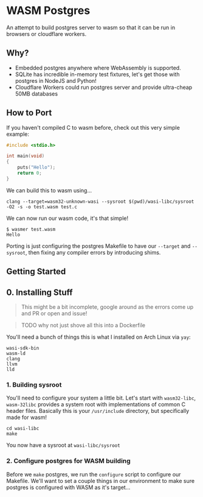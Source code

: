 # WASM Postgres

An attempt to build postgres server to wasm so that it can be
run in browsers or cloudflare workers.

## Why?

* Embedded postgres anywhere where WebAssembly is supported.
* SQLite has incredible in-memory test fixtures, let's get those with postgres in NodeJS and Python!
* Cloudflare Workers could run postgres server and provide ultra-cheap 50MB databases

## How to Port

If you haven't compiled C to wasm before, check out this very
simple example:

```c
#include <stdio.h>

int main(void)
{
    puts("Hello");
    return 0;
}
```

We can build this to wasm using...

```
clang --target=wasm32-unknown-wasi --sysroot $(pwd)/wasi-libc/sysroot -O2 -s -o test.wasm test.c
```

We can now run our wasm code, it's that simple!

```
$ wasmer test.wasm
Hello
```

Porting is just configuring the postgres Makefile to have our `--target` and `--sysroot`, then
fixing any compiler errors by introducing shims.

## Getting Started

## 0. Installing Stuff

> This might be a bit incomplete, google around as the errors come up and PR or open and issue!

> TODO why not just shove all this into a Dockerfile

You'll need a bunch of things this is what I installed on Arch Linux via `yay`:

```
wasi-sdk-bin
wasm-ld
clang
llvm
lld
```


### 1. Building sysroot

You'll need to configure your system a little bit. Let's start with `wasm32-libc`, `wasm-32libc`
provides a system root with implementations of common C header files. Basically this is your
`/usr/include` directory, but specifically made for wasm!

```
cd wasi-libc
make
```

You now have a sysroot at `wasi-libc/sysroot`

### 2. Configure postgres for WASM building

Before we `make` postgres, we run the `configure` script to configure our Makefile. We'll want
to set a couple things in our environment to make sure postgres is configured with WASM as it's
target...

